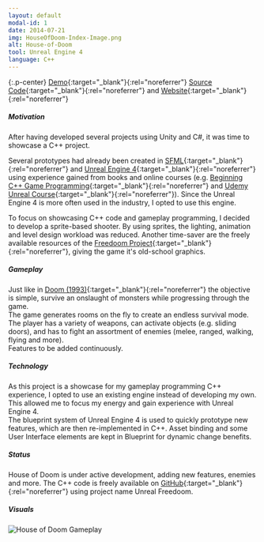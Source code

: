 ```yaml
---
layout: default
modal-id: 1
date: 2014-07-21
img: HouseOfDoom-Index-Image.png
alt: House-of-Doom
tool: Unreal Engine 4
language: C++
---
```


{:.p-center}
[Demo][gamejolt-house-of-doom]{:target="_blank"}{:rel="noreferrer"} 
[Source Code][github-house-of-doom]{:target="_blank"}{:rel="noreferrer"} and [Website][website]{:target="_blank"}{:rel="noreferrer"}

##### Motivation

After having developed several projects using Unity and C#, it was time to showcase a C++ project.
  
Several prototypes had already been created in [SFML][sfml]{:target="_blank"}{:rel="noreferrer"} and [Unreal Engine 4][unreal-engine-4]{:target="_blank"}{:rel="noreferrer"} using experience gained from books and online courses (e.g. [Beginning C++ Game Programming][packt-cpp-book]{:target="_blank"}{:rel="noreferrer"} and [Udemy Unreal Course][udemy-unreal-course]{:target="_blank"}{:rel="noreferrer"}). Since the Unreal Engine 4 is more often used in the industry, I opted to use this engine. 

To focus on showcasing C++ code and gameplay programming, I decided to develop a sprite-based shooter. By using sprites, the lighting, animation and level design workload was reduced. Another time-saver are the freely available resources of the [Freedoom Project][freedoom]{:target="_blank"}{:rel="noreferrer"}, giving the game it's old-school graphics.

##### Gameplay

Just like in [Doom (1993)][doom-1993]{:target="_blank"}{:rel="noreferrer"} the objective is simple, survive an onslaught of monsters while progressing through  the game.  
The game generates rooms on the fly to create an endless survival mode.
The player has a variety of weapons, can activate objects (e.g. sliding doors), and has to fight an assortment of enemies (melee, ranged, walking, flying and more).  
Features to be added continuously.

##### Technology

As this project is a showcase for my gameplay programming C++ experience, I opted to use an existing engine instead of developing my own. This allowed me to focus my energy and gain experience with Unreal Engine 4.  
The blueprint system of Unreal Engine 4 is used to quickly prototype new features, which are then re-implemented in C++. Asset binding and some User Interface elements are kept in Blueprint for dynamic change benefits.

##### Status

House of Doom is under active development, adding new features, enemies and more. The C++ code is freely available on [GitHub][github-house-of-doom]{:target="_blank"}{:rel="noreferrer"} using project name Unreal Freedoom. 

##### Visuals

<img src="{{ site.baseurl }}/assets/images/house_of_doom/Ingame.png" class="img-responsive img-centered" alt="House of Doom Gameplay">

[gamejolt-house-of-doom]: https://gamejolt.com/games/house-of-doom/362512
[github-house-of-doom]: https://github.com/GracesGames/UnrealFreedoom
[website]: https://gracesgames.github.io/UnrealFreedoom/
[sfml]: https://www.sfml-dev.org/
[unreal-engine-4]: https://www.unrealengine.com/en-US/what-is-unreal-engine-4
[packt-cpp-book]: https://www.packtpub.com/game-development/beginning-c-game-programming
[udemy-unreal-course]: https://www.udemy.com/unrealcourse/
[freedoom]: https://freedoom.github.io/
[doom-1993]: https://en.wikipedia.org/wiki/Doom_(1993_video_game)